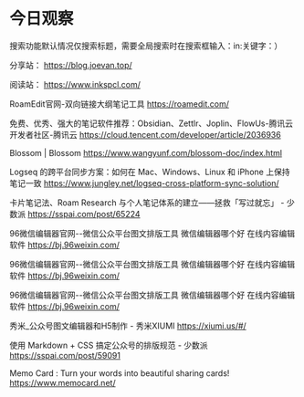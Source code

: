 # 今日观察

搜索功能默认情况仅搜索标题，需要全局搜索时在搜索框输入：in:关键字：）  

分享站： https://blog.joevan.top/  

阅读站： https://www.inkspcl.com/  


RoamEdit官网-双向链接大纲笔记工具  https://roamedit.com/  

免费、优秀、强大的笔记软件推荐：Obsidian、Zettlr、Joplin、FlowUs-腾讯云开发者社区-腾讯云  https://cloud.tencent.com/developer/article/2036936  

Blossom | Blossom  https://www.wangyunf.com/blossom-doc/index.html  

Logseq 的跨平台同步方案：如何在 Mac、Windows、Linux 和 iPhone 上保持笔记一致  https://www.jungley.net/logseq-cross-platform-sync-solution/    

卡片笔记法、Roam Research 与个人笔记体系的建立——拯救「写过就忘」 - 少数派  https://sspai.com/post/65224  

96微信编辑器官网--微信公众平台图文排版工具 微信编辑器哪个好 在线内容编辑软件  https://bj.96weixin.com/    

96微信编辑器官网--微信公众平台图文排版工具 微信编辑器哪个好 在线内容编辑软件  https://bj.96weixin.com/    

96微信编辑器官网--微信公众平台图文排版工具 微信编辑器哪个好 在线内容编辑软件  https://bj.96weixin.com/    

秀米_公众号图文编辑器和H5制作 - 秀米XIUMI  https://xiumi.us/#/    

使用 Markdown + CSS 搞定公众号的排版规范 - 少数派  https://sspai.com/post/59091    

Memo Card : Turn your words into beautiful sharing cards!  https://www.memocard.net/  
